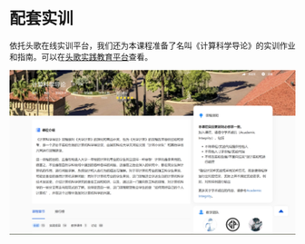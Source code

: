 # 配套实训

依托头歌在线实训平台，我们还为本课程准备了名叫《计算科学导论》的实训作业和指南。可以在[头歌实践教育平台](https://www.educoder.net/paths/jfqi3cx2 "头歌实践教育平台")查看。

![](image/image_yRbUR9bz8f.png)
